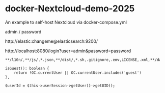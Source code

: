 # docker-Nextcloud-demo-2025
An example to self-host Nextcloud via docker-compose.yml


admin / password


http://elastic:changeme@elasticsearch:9200/

http://localhost:8080/login?user=admin&password=password



````
**/l10n/,**/js/,*.json,**/dist/,*.sh,.gitignore,.env,LICENSE,.xml,**/dav/,**/test,**/composer,**/tests/,*.mjs,*.mjs.map,.js.map
````

````Vue
isGuest(): boolean {
	return !OC.currentUser || OC.currentUser.includes('guest')
},
````

````
$userId = $this->userSession->getUser()->getUID();
````